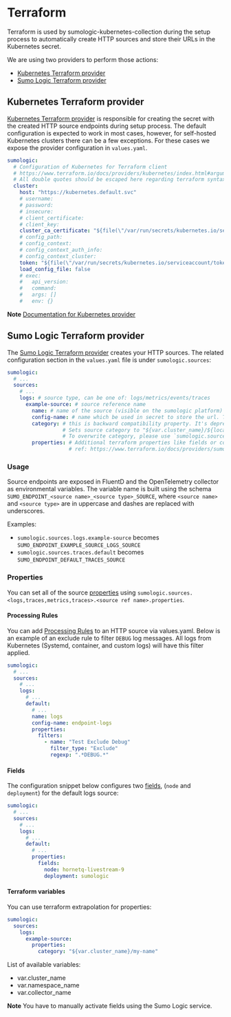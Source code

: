 # Terraform

Terraform is used by sumologic-kubernetes-collection during the setup process
to automatically create HTTP sources and store their URLs in the Kubernetes secret.

We are using two providers to perform those actions:
 * [Kubernetes Terraform provider](https://www.terraform.io/docs/providers/kubernetes/)
 * [Sumo Logic Terraform provider](https://www.terraform.io/docs/providers/sumologic/)

## Kubernetes Terraform provider

[Kubernetes Terraform provider](https://www.terraform.io/docs/providers/kubernetes/) is responsible for creating the secret with the created HTTP source endpoints during setup process. The default configuration is expected to work in most cases, however, for self-hosted Kubernetes clusters there can be a few exceptions. For these cases we expose the provider configuration in `values.yaml`.

```yaml
sumologic:
  # Configuration of Kubernetes for Terraform client
  # https://www.terraform.io/docs/providers/kubernetes/index.html#argument-reference
  # All double quotes should be escaped here regarding terraform syntax
  cluster:
    host: "https://kubernetes.default.svc"
    # username:
    # password:
    # insecure:
    # client_certificate:
    # client_key:
    cluster_ca_certificate: "${file(\"/var/run/secrets/kubernetes.io/serviceaccount/ca.crt\")}"
    # config_path:
    # config_context:
    # config_context_auth_info:
    # config_context_cluster:
    token: "${file(\"/var/run/secrets/kubernetes.io/serviceaccount/token\")}"
    load_config_file: false
    # exec:
    #   api_version:
    #   command:
    #   args: []
    #   env: {}
```

**Note** [Documentation for Kubernetes provider](https://www.terraform.io/docs/providers/kubernetes/index.html)

## Sumo Logic Terraform provider

The [Sumo Logic Terraform provider](https://www.terraform.io/docs/providers/sumologic/) creates your HTTP sources.
The related configuration section in the `values.yaml` file is under `sumologic.sources`:

```yaml
sumologic:
  # ...
  sources:
    # ...
    logs: # source type, can be one of: logs/metrics/events/traces
      example-source: # source reference name
        name: # name of the source (visible on the sumologic platform)
        config-name: # name which be used in secret to store the url. This is backward-compatibility option
        category: # this is backward compatibility property. It's deprecated and it's going to be removed in version 2.0
                  # Sets source category to "${var.cluster_name}/${local.default_events_source}" if true
                  # To overwrite category, please use `sumologic.sources[].properties.category`
        properties: # Additional terraform properties like fields or content_type
                    # ref: https://www.terraform.io/docs/providers/sumologic/r/collector.html
```

### Usage

Source endpoints are exposed in FluentD and the OpenTelemetry collector as environmental variables.
The variable name is built using the schema `SUMO_ENDPOINT_<source name>_<source type>_SOURCE`,
where `<source name>` and `<source type>` are in uppercase and dashes are replaced with underscores.

Examples:
 - `sumologic.sources.logs.example-source` becomes `SUMO_ENDPOINT_EXAMPLE_SOURCE_LOGS_SOURCE`
 - `sumologic.sources.traces.default` becomes `SUMO_ENDPOINT_DEFAULT_TRACES_SOURCE`

### Properties

You can set all of the source [properties](https://www.terraform.io/docs/providers/sumologic/r/http_source.html#argument-reference)
using `sumologic.sources.<logs,traces,metrics,traces>.<source ref name>.properties`.

#### Processing Rules

You can add [Processing Rules](https://help.sumologic.com/Manage/Collection/Processing-Rules) to an HTTP source via values.yaml. Below is an example of an exclude rule to filter `DEBUG` log messages.  All logs from Kubernetes (Systemd, container, and custom logs) will have this filter applied.

```yaml
sumologic:
  # ...
  sources:
    # ...
    logs:
      # ...
      default:
        # ...
        name: logs
        config-name: endpoint-logs
        properties:
          filters:
            - name: "Test Exclude Debug"
              filter_type: "Exclude"
              regexp: ".*DEBUG.*"
```

#### Fields

The configuration snippet below configures two [fields](https://help.sumologic.com/Manage/Fields), (`node` and `deployment`) for the default logs source:

```yaml
sumologic:
  # ...
  sources:
    # ...
    logs:
      # ...
      default:
        # ...
        properties:
          fields:
            node: hornetq-livestream-9
            deployment: sumologic
```

#### Terraform variables

You can use terraform extrapolation for properties:

```yaml
sumologic:
  sources:
    logs:
      example-source:
        properties:
          category: "${var.cluster_name}/my-name"
```

List of available variables:
 * var.cluster_name
 * var.namespace_name
 * var.collector_name

**Note** You have to manually activate fields using the Sumo Logic service.
